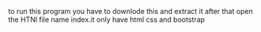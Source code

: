 to run this program you have to downlode this and extract it after that open the HTNl file name index.it only have html css and bootstrap
